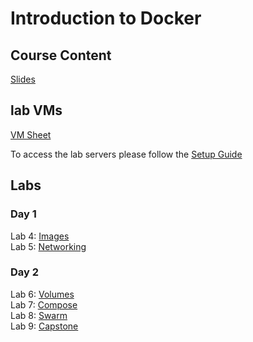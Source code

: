 # Introduction to Docker 

## Course Content
[Slides](http://bit.ly/docker-fun-content)  

## lab VMs
[VM Sheet](http://bit.ly/docker-fun-labs)

To access the lab servers please follow the [Setup Guide](labs/setup-env/)


## Labs

### Day 1
Lab 4: [Images](labs/04-images/)  
Lab 5: [Networking](labs/05-networking/)  

### Day 2
Lab 6: [Volumes](labs/06-volumes/)  
Lab 7: [Compose](labs/07-compose/)  
Lab 8: [Swarm](labs/08-swarm/)  
Lab 9: [Capstone](labs/09-capstone/)  

